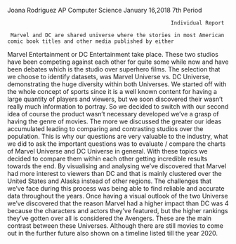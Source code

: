 Joana Rodriguez 
AP Computer Science
January 16,2018 
7th Period 

                                                        Individual Report 

     Marvel and DC are shared universe where the stories in most American comic book titles and other media published by either 
 Marvel Entertainment or DC Entertainment take place.  These two studios have been competing against each other for quite some while now 
 and have been debates which is the studio over superhero films. 
    The selection that we choose to identify datasets, was Marvel Universe vs. DC Universe, demonstrating the huge diversity within both 
Universes. We started off with the whole concept of sports since it is a well known content for having a large quantity of players and 
viewers, but we soon discovered their wasn’t really much information to portray. So we decided to switch with our second idea of course
the product wasn’t necessary developed we’ve a grasp of having the genre of movies. The more we discussed the greater our ideas
accumulated leading to comparing and contrasting studios over the population. This is why our questions are very valuable to the industry, 
what we did to ask the important questions was to evaluate / compare the charts of Marvel Universe and DC Universe in general.
With these topics we decided to compare them within each other getting incredible results towards the end. By visualising and analysing
we’ve discovered that Marvel had more interest to viewers than DC and that is mainly clustered over the United States and Alaska instead 
of other regions. The challenges that we’ve face during this process was being able to find reliable and accurate data throughout the years.
    Once having a visual outlook of the two Universe we’ve discovered that the reason Marvel had a higher impact than DC was 4
 because the characters and actors they’ve featured, but the higher rankings they’ve gotten over all is considered the Avengers. 
 These are the main contrast between these Universes. Although there are still movies to come out in the further future also shown
 on a timeline listed till the year 2020.
